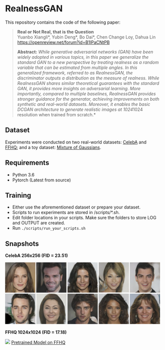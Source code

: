 # RealnessGAN
This repository contains the code of the following paper:
> **Real or Not Real, that is the Question**<br>
> Yuanbo Xiangli*, Yubin Deng*, Bo Dai*, Chen Change Loy, Dahua Lin<br>
> https://openreview.net/forum?id=B1lPaCNtPB
>
> **Abstract:** *While generative adversarial networks (GAN) have been widely adopted in various topics, in this paper we generalize the standard GAN to a new perspective by treating realness as a random variable that can be estimated from multiple angles. In this generalized framework, referred to as RealnessGAN, the discriminator outputs a distribution as the measure of realness. While RealnessGAN shares similar theoretical guarantees with the standard GAN, it provides more insights on adversarial learning. More importantly, compared to multiple baselines, RealnessGAN provides stronger guidance for the generator, achieving improvements on both synthetic and real-world datasets. Moreover, it enables the basic DCGAN architecture to generate realistic images at 1024*1024 resolution when trained from scratch.*

## Dataset
Experiments were conducted on two real-world datasets: [CelebA](http://mmlab.ie.cuhk.edu.hk/projects/CelebA.html) and [FFHQ](https://github.com/NVlabs/ffhq-dataset); and a toy dataset: [Mixture of Gaussians](/data/MixtureGaussian3By3.pk). 

## Requirements
* Python 3.6
* Pytorch (Latest from source)

## Training
* Either use the aforementioned dataset or prepare your dataset.
* Scripts to run experiments are stored in /scripts/*.sh.
* Edit folder locations in your scripts. Make sure the folders to store LOG and OUTPUT are created.
* Run `./scripts/run_your_scripts.sh`

## Snapshots

**CelebA 256x256 (FID = 23.51)**

![](/images/CelebA_snapshot.png)

**FFHQ 1024x1024 (FID = 17.18)**

![](/images/FFHQ_snapshot.png)
[Pretrained Model on FFHQ](https://drive.google.com/file/d/1NapKYf90NMQwk0TNTuMIb22RN3OeC0PU/view?usp=sharing)




